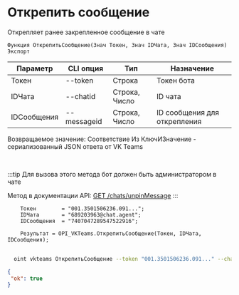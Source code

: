 ﻿---
sidebar_position: 10
---

# Открепить сообщение
 Открепляет ранее закрепленное сообщение в чате



`Функция ОткрепитьСообщение(Знач Токен, Знач IDЧата, Знач IDСообщения) Экспорт`

  | Параметр | CLI опция | Тип | Назначение |
  |-|-|-|-|
  | Токен | --token | Строка | Токен бота |
  | IDЧата | --chatid | Строка, Число | ID чата |
  | IDСообщения | --messageid | Строка, Число | ID сообщения для открепления |

  
  Возвращаемое значение:   Соответствие Из КлючИЗначение - сериализованный JSON ответа от VK Teams

<br/>

:::tip
Для вызова этого метода бот должен быть администратором в чате

 Метод в документации API: [GET /chats/unpinMessage](https://teams.vk.com/botapi/#/chats/get_chats_unpinMessage)
:::
<br/>


```bsl title="Пример кода"
    Токен        = "001.3501506236.091...";
    IDЧата       = "689203963@chat.agent";
    IDСообщения  = "7407047289547522916";

    Результат = OPI_VKTeams.ОткрепитьСообщение(Токен, IDЧата, IDСообщения);
```



```sh title="Пример команды CLI"
    
  oint vkteams ОткрепитьСообщение --token "001.3501506236.091..." --chatid "689203963@chat.agent" --messageid "7401463509940174907"

```

```json title="Результат"
{
 "ok": true
}
```
